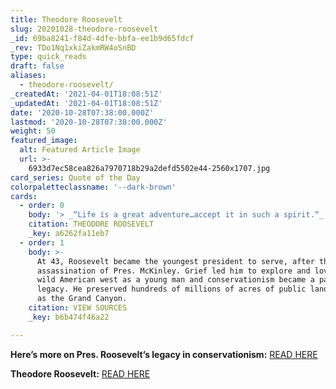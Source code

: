 ```yaml
---
title: Theodore Roosevelt
slug: 20201028-theodore-roosevelt
_id: 69ba8241-f84d-4dfe-bbfa-ee1b9d65fdcf
_rev: TDo1Nq1xkiZakmRW4oSnBD
type: quick_reads
draft: false
aliases:
  - theodore-roosevelt/
_createdAt: '2021-04-01T18:08:51Z'
_updatedAt: '2021-04-01T18:08:51Z'
date: '2020-10-28T07:38:00.000Z'
lastmod: '2020-10-28T07:38:00.000Z'
weight: 50
featured_image:
  alt: Featured Article Image
  url: >-
    6933d7ec58cea826a7970718b29a2defd5502e44-2560x1707.jpg
card_series: Quote of the Day
colorpaletteclassname: '--dark-brown'
cards:
  - order: 0
    body: '> _“Life is a great adventure…accept it in such a spirit.“_'
    citation: THEODORE ROOSEVELT
    _key: a6262fa11eb7
  - order: 1
    body: >-
      At 43, Roosevelt became the youngest president to serve, after the
      assassination of Pres. McKinley. Grief led him to explore and love the
      wild American west as a young man and conservationism became a part of his
      legacy. He preserved hundreds of millions of acres of public lands, such
      as the Grand Canyon.
    citation: VIEW SOURCES
    _key: b6b474f46a22

---
```

**Here’s more on Pres. Roosevelt’s legacy in conservationism:** [READ HERE](https://www.nps.gov/thro/learn/historyculture/theodore-roosevelt-and-conservation.htm#:~:text=%20Roosevelt%20worked%20with%20his%20legislative%20branch%20to,land%20to%20Yosemite%20National%20Park%20%28CA%29%20More%20)

**Theodore Roosevelt:** [READ HERE](https://www.whitehouse.gov/about-the-white-house/presidents/theodore-roosevelt/)